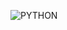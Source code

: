 ![PYTHON](https://github.com/CodeSystem2022/United_Code_Semanal/assets/82915052/94864051-d95a-4b98-b83a-10ac9d4d3bf4)
